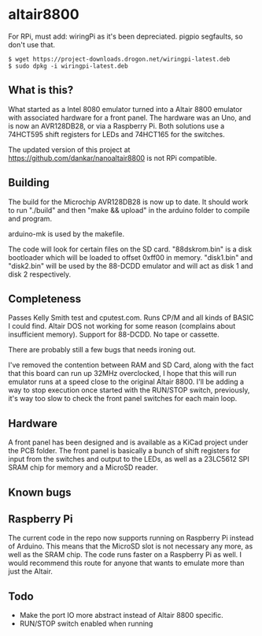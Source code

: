 altair8800
==========

For RPi, must add: wiringPi as it's been depreciated. pigpio segfaults, so don't use that. 

```
$ wget https://project-downloads.drogon.net/wiringpi-latest.deb
$ sudo dpkg -i wiringpi-latest.deb
```

What is this?
-------------

What started as a Intel 8080 emulator turned into a Altair 8800 emulator with associated hardware for a front panel. The hardware was an Uno, and is now an AVR128DB28, or via a Raspberry Pi. Both solutions use a 74HCT595 shift registers for LEDs and 74HCT165 for the switches.

The updated version of this project at https://github.com/dankar/nanoaltair8800 is not RPi compatible.  

Building
--------

The build for the Microchip AVR128DB28 is now up to date. It should work to run "./build" and then "make && upload" in the arduino folder to compile and program.

arduino-mk is used by the makefile.

The code will look for certain files on the SD card. "88dskrom.bin" is a disk bootloader which will be loaded to offset 0xff00 in memory. "disk1.bin" and "disk2.bin" will be used by the 88-DCDD emulator and will act as disk 1 and disk 2 respectively.

Completeness
------------

Passes Kelly Smith test and cputest.com. Runs CP/M and all kinds of BASIC I could find. Altair DOS not working for some reason (complains about insufficient memory). Support for 88-DCDD. No tape or cassette.

There are probably still a few bugs that needs ironing out.

I've removed the contention between RAM and SD Card, along with the fact that this board can run up 32MHz overclocked, I hope that this will run emulator runs at a speed close to the original Altair 8800. I'll be adding a way to stop execution once started with the RUN/STOP switch, previously, it's way too slow to check the front panel switches for each main loop.

Hardware
--------

A front panel has been designed and is available as a KiCad project under the PCB folder. The front panel is basically a bunch of shift registers for input from the switches and output to the LEDs, as well as a 23LC5612 SPI SRAM chip for memory and a MicroSD reader. 

Known bugs
----------



Raspberry Pi
------------

The current code in the repo now supports running on Raspberry Pi instead of Arduino. This means that the MicroSD slot is not necessary any more, as well as the SRAM chip. The code runs faster on a Raspberry Pi as well. I would recommend this route for anyone that wants to emulate more than just the Altair.

Todo
----

* Make the port IO more abstract instead of Altair 8800 specific.
* RUN/STOP switch enabled when running
